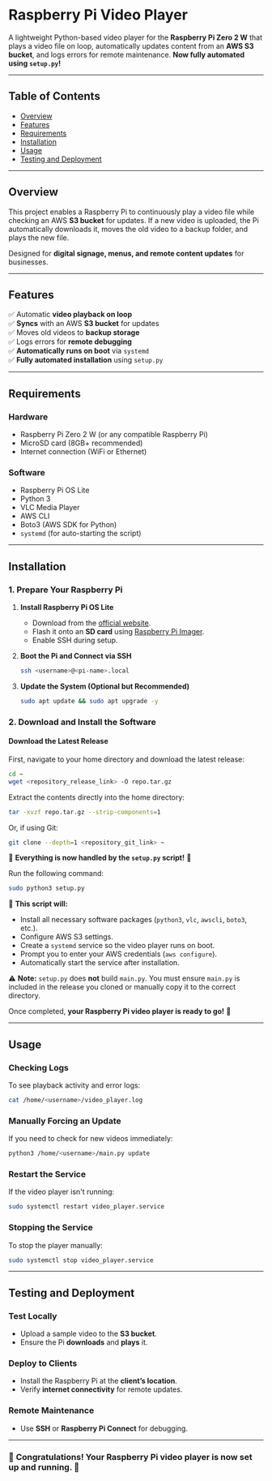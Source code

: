 # **Raspberry Pi Video Player**

A lightweight Python-based video player for the **Raspberry Pi Zero 2 W** that plays a video file on loop, automatically updates content from an **AWS S3 bucket**, and logs errors for remote maintenance. **Now fully automated using `setup.py`!**

---

## **Table of Contents**
- [Overview](#overview)
- [Features](#features)
- [Requirements](#requirements)
- [Installation](#installation)
- [Usage](#usage)
- [Testing and Deployment](#testing-and-deployment)

---

## **Overview**
This project enables a Raspberry Pi to continuously play a video file while checking an AWS **S3 bucket** for updates. If a new video is uploaded, the Pi automatically downloads it, moves the old video to a backup folder, and plays the new file.

Designed for **digital signage, menus, and remote content updates** for businesses.

---

## **Features**
✅ Automatic **video playback on loop**  
✅ **Syncs** with an AWS **S3 bucket** for updates  
✅ Moves old videos to **backup storage**  
✅ Logs errors for **remote debugging**  
✅ **Automatically runs on boot** via `systemd`  
✅ **Fully automated installation** using `setup.py`  

---

## **Requirements**
### **Hardware**
- Raspberry Pi Zero 2 W (or any compatible Raspberry Pi)
- MicroSD card (8GB+ recommended)
- Internet connection (WiFi or Ethernet)

### **Software**
- Raspberry Pi OS Lite
- Python 3
- VLC Media Player
- AWS CLI
- Boto3 (AWS SDK for Python)
- `systemd` (for auto-starting the script)

---

## **Installation**

### **1. Prepare Your Raspberry Pi**
1. **Install Raspberry Pi OS Lite**  
   - Download from the [official website](https://www.raspberrypi.com/software/).  
   - Flash it onto an **SD card** using [Raspberry Pi Imager](https://www.raspberrypi.com/software/).  
   - Enable SSH during setup.

2. **Boot the Pi and Connect via SSH**  
   ```bash
   ssh <username>@<pi-name>.local
   ```

3. **Update the System (Optional but Recommended)**  
   ```bash
   sudo apt update && sudo apt upgrade -y
   ```

### **2. Download and Install the Software**
#### **Download the Latest Release**
First, navigate to your home directory and download the latest release:
```bash
cd ~
wget <repository_release_link> -O repo.tar.gz
```

Extract the contents directly into the home directory:
```bash
tar -xvzf repo.tar.gz --strip-components=1
```

Or, if using Git:
```bash
git clone --depth=1 <repository_git_link> ~
```

🎉 **Everything is now handled by the `setup.py` script!** 🎉

Run the following command:
```bash
sudo python3 setup.py
```

🔄 **This script will:**
- Install all necessary software packages (`python3`, `vlc`, `awscli`, `boto3`, etc.).
- Configure AWS S3 settings.
- Create a `systemd` service so the video player runs on boot.
- Prompt you to enter your AWS credentials (`aws configure`).
- Automatically start the service after installation.

⚠️ **Note:** `setup.py` does **not** build `main.py`. You must ensure `main.py` is included in the release you cloned or manually copy it to the correct directory.

Once completed, **your Raspberry Pi video player is ready to go!** 🚀

---

## **Usage**

### **Checking Logs**
To see playback activity and error logs:
```bash
cat /home/<username>/video_player.log
```

### **Manually Forcing an Update**
If you need to check for new videos immediately:
```bash
python3 /home/<username>/main.py update
```

### **Restart the Service**
If the video player isn't running:
```bash
sudo systemctl restart video_player.service
```

### **Stopping the Service**
To stop the player manually:
```bash
sudo systemctl stop video_player.service
```

---

## **Testing and Deployment**

### **Test Locally**
- Upload a sample video to the **S3 bucket**.
- Ensure the Pi **downloads** and **plays** it.

### **Deploy to Clients**
- Install the Raspberry Pi at the **client’s location**.
- Verify **internet connectivity** for remote updates.

### **Remote Maintenance**
- Use **SSH** or **Raspberry Pi Connect** for debugging.

---

### 🎉 **Congratulations! Your Raspberry Pi video player is now set up and running.** 🎉


